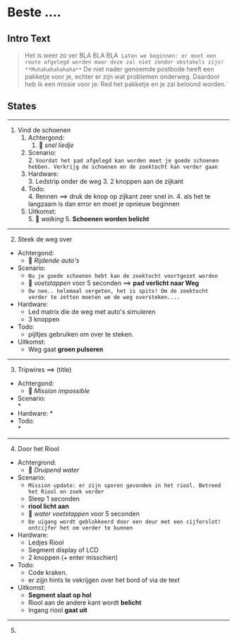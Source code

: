 # Beste ....

## Intro Text

> Het is weer zo ver BLA BLA BLA`
> Laten we beginnen: er moet een route afgelegd worden maar deze zal niet zonder obstakels zijn! **Muhahahahahaha**`
> De niet nader genoemde postbode heeft een pakketje voor je, echter er zijn wat problemen onderweg. Daardoor heb ik een missie voor je: Red het pakketje en je zal beloond worden.`


## States

---
1. Vind de schoenen
	1. Achtergond: 	
		1. :musical_note: *snel liedje*
	2. Scenario:		
		2. `Voordat het pad afgelegd kan worden moet je goede schoenen hebben. Verkrijg de schoenen en de zoektocht kan verder gaan`
	3. Hardware:		
		3. Ledstrip onder de weg
		3. 2 knoppen aan de zijkant
	4. Todo: 		
		4. Rennen ==> druk de knop op zijkant zeer snel in. 
		4. als het te langzaam is dan error en moet je opnieuw beginnen
	5. Uitkomst: 		
		5. :musical_note: *walking*
		5. **Schoenen worden belicht**


---
2. Steek de weg over
- Achtergond:	
	* :musical_note: *Rijdende auto's*
- Scenario:		
	* `Nu je goede schoenen hebt kan de zoektocht voortgezet worden`
	* :musical_note: *voetstappen* voor 5 seconden ==> **pad verlicht naar Weg**
	* `Ow nee.. helemaal vergeten, het is spits! Om de zoektocht verder te zetten moeten we de weg oversteken....`
- Hardware:	
	* Led matrix die de weg met auto's simuleren
	* 3 knoppen
- Todo:		
	* pijltjes gebruiken om over te steken.	
- Uitkomst:
	* Weg gaat **groen pulseren**


---	
3. Tripwires ==> (title)
- Achtergond:	
	* :musical_note: *Mission impossible*
- Scenario:		
	* 
- Hardware:	
	* 
- Todo:		
	* 

---
4. Door het Riool
- Achtergrond:	
	* :musical_note: *Druipend water*
- Scenario:	
	* `Mission update: er zijn sporen gevonden in het riool. Betreed het Riool en zoek verder`
	* Sleep 1 seconden
	* **riool licht aan** 
	* :musical_note: *water voetstappen* voor 5 seconden
	* `De uigang wordt geblokkeerd door een deur met een cijferslot! ontcijfer het om verder te kunnen`
- Hardware:	
	* Ledjes Riool
	* Segment display of LCD
	* 2 knoppen (+ enter misschien)
- Todo:		
	* Code kraken.
	* er zijjn hints te vekrijgen over het bord of via de text
- Uitkomst:
	* **Segment slaat op hol**
	* Riool aan de andere kant wordt **belicht**
	* Ingang riool **gaat uit**

---
5. 